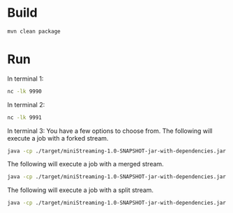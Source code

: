 # Build
```bash
mvn clean package
```

# Run
In terminal 1:
```bash
nc -lk 9990
```

In terminal 2:
```bash
nc -lk 9991
```

In terminal 3:
You have a few options to choose from.
The following will execute a job with a forked stream.
```bash
java -cp ./target/miniStreaming-1.0-SNAPSHOT-jar-with-dependencies.jar com.streamwork.ch05.job.StreamForkJob
```
The following will execute a job with a merged stream.
```bash
java -cp ./target/miniStreaming-1.0-SNAPSHOT-jar-with-dependencies.jar com.streamwork.ch05.job.StreamMergeJob
```
The following will execute a job with a split stream.

```bash
java -cp ./target/miniStreaming-1.0-SNAPSHOT-jar-with-dependencies.jar com.streamwork.ch05.job.StreamSplitJob
```
